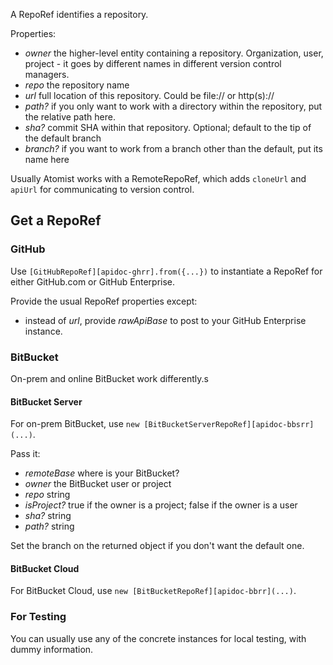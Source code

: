 A RepoRef identifies a repository.

Properties:

* *owner* the higher-level entity containing a repository. Organization, user, project - it goes by different names in different version control managers.
* *repo* the repository name
* *url* full location of this repository. Could be file:// or http(s)://
* *path?* if you only want to work with a directory within the repository,
put the relative path here.
* *sha?* commit SHA within that repository. Optional; default to the tip of the default branch
* *branch?* if you want to work from a branch other than the default, put its name here

Usually Atomist works with a RemoteRepoRef, which adds `cloneUrl` and `apiUrl` for
communicating to version control.

## Get a RepoRef

### GitHub

Use `[GitHubRepoRef][apidoc-ghrr].from({...})` to instantiate a RepoRef for either
GitHub.com or GitHub Enterprise.

Provide the usual RepoRef properties except:

* instead of *url*, provide *rawApiBase* to post to your GitHub Enterprise instance.

### BitBucket

On-prem and online BitBucket work differently.s

#### BitBucket Server

For on-prem BitBucket, use `new [BitBucketServerRepoRef][apidoc-bbsrr](...)`.

Pass it:

* *remoteBase* where is your BitBucket?
* *owner* the BitBucket user or project
* *repo* string
* *isProject?* true if the owner is a project; false if the owner is a user
* *sha?* string
* *path?* string

Set the branch on the returned object if you don't want the default one.

#### BitBucket Cloud

For BitBucket Cloud, use `new [BitBucketRepoRef][apidoc-bbrr](...)`.

### For Testing

You can usually use any of the concrete instances for local testing,
with dummy information.

[apidoc-ghrr]: https://atomist.github.io/automation-client/classes/_operations_common_githubreporef_.githubreporef.html (API Doc for GitHubRepoRef)
[apidoc-bbrr]: https://atomist.github.io/automation-client/classes/_operations_common_bitbucketreporef_.bitbucketreporef.html#constructor (API Doc for BitBucketRepoRef)
[apidoc-bbsrr]: https://atomist.github.io/automation-client/classes/_operations_common_bitbucketserverreporef_.bitbucketserverreporef.html (API Doc for BitBucketServerRepoRef)
